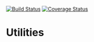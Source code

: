 [![Build Status](https://travis-ci.org/hollodotme/Utilities.svg)](https://travis-ci.org/hollodotme/Utilities)
[![Coverage Status](https://coveralls.io/repos/hollodotme/Utilities/badge.svg?branch=master&service=github)](https://coveralls.io/github/hollodotme/Utilities?branch=master)

# Utilities
